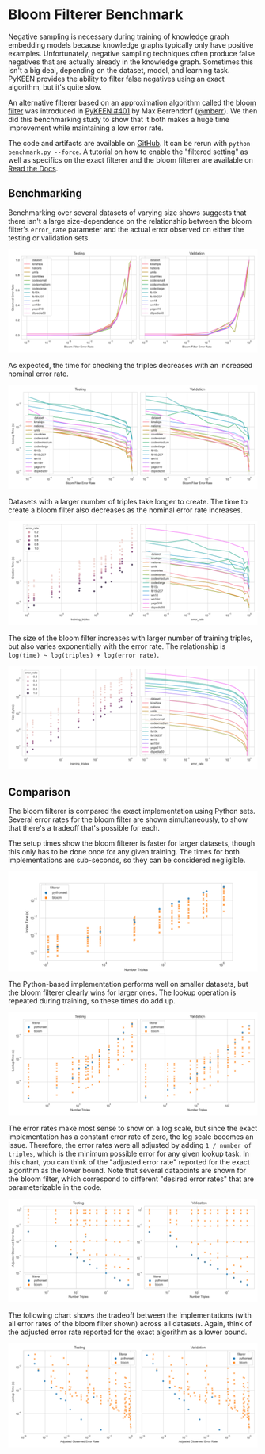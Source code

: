 # Bloom Filterer Benchmark

Negative sampling is necessary during training of knowledge graph embedding models because knowledge graphs typically
only have positive examples. Unfortunately, negative sampling techniques often produce false negatives that are actually
already in the knowledge graph. Sometimes this isn't a big deal, depending on the dataset, model, and learning task.
PyKEEN provides the ability to filter false negatives using an exact algorithm, but it's quite slow.

An alternative filterer based on an approximation algorithm called the
[bloom filter](https://en.wikipedia.org/wiki/Bloom_filter) was introduced in
[PyKEEN #401](https://github.com/pykeen/pykeen/pull/401) by Max Berrendorf ([@mberr](https://github.com/mberr)).
We then did this benchmarking study to show that it both makes a huge time improvement while maintaining a low
error rate.

The code and artifacts are available on [GitHub](https://github.com/pykeen/bloom-filterer-benchmark). 
It can be rerun with `python benchmark.py --force`.  A tutorial on how to enable the "filtered setting"
as well as specifics on the exact filterer and the bloom filterer are available on
[Read the Docs](https://pykeen.readthedocs.io/en/latest/reference/negative_sampling.html).

## Benchmarking

Benchmarking over several datasets of varying size shows suggests that there isn't a large size-dependence on the
relationship between the bloom filter's
`error_rate` parameter and the actual error observed on either the testing or validation sets.

<img src="charts/errors.svg" />

As expected, the time for checking the triples decreases with an increased nominal error rate.

<img src="charts/lookup_times.svg" />

Datasets with a larger number of triples take longer to create. The time to create a bloom filter also decreases as the
nominal error rate increases.

<img src="charts/creation_times.svg" />

The size of the bloom filter increases with larger number of training triples, but also varies exponentially with the
error rate. The relationship is `log(time) ~ log(triples) + log(error rate)`.

<img src="charts/sizes.svg" />

## Comparison

The bloom filterer is compared the exact implementation using Python sets. Several error rates
for the bloom filter are shown simultaneously, to show that there's a tradeoff that's possible for each.

The setup times show the bloom filterer is faster for larger datasets, though this only has to be done once
for any given training. The times for both implementations are sub-seconds, so they can be considered negligible.

<img src="charts/comparison/setup.svg" />

The Python-based implementation performs well on smaller datasets, but the bloom filterer clearly wins for larger
ones. The lookup operation is repeated during training, so these times do add up.

<img src="charts/comparison/lookup_times.svg" />

The error rates make most sense to show on a log scale, but since the exact implementation has a constant error
rate of zero, the log scale becomes an issue. Therefore, the error rates were all adjusted by adding
`1 / number of triples`, which is the minimum possible error for any given lookup task. In this chart, you can
think of the "adjusted error rate" reported for the exact algorithm as the lower bound. Note that several datapoints
are shown for the bloom filter, which correspond to different "desired error rates" that are parameterizable
in the code.

<img src="charts/comparison/errors.svg" />

The following chart shows the tradeoff between the implementations (with all error rates of the bloom filter shown)
across all datasets. Again, think of the adjusted error rate reported for the exact algorithm as a lower bound.

<img src="charts/comparison/errors_2d.svg" />
